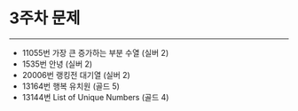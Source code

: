 # 3주차 문제

----

- 11055번 가장 큰 증가하는 부분 수열 (실버 2)
- 1535번 안녕 (실버 2)
- 20006번 랭킹전 대기열 (실버 2)
- 13164번 행복 유치원 (골드 5)
- 13144번 List of Unique Numbers (골드 4)